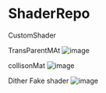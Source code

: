 # ShaderRepo
CustomShader


TransParentMAt
![image](https://user-images.githubusercontent.com/43848395/165009750-be7022c1-04bb-403e-9cd3-9a1f61269e9f.png)


collisonMat 
![image](https://user-images.githubusercontent.com/43848395/165020489-d020206f-e960-4024-b6d6-60e58058c606.png)


Dither Fake shader
![image](https://user-images.githubusercontent.com/43848395/165023359-0f29f6a7-2cc3-4343-9186-7698b90dcb91.png)

